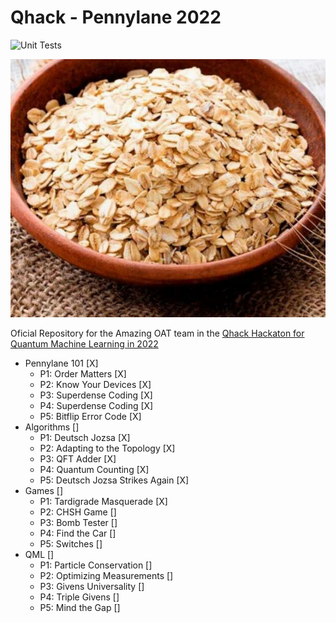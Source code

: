 # Qhack - Pennylane 2022

![Unit Tests](https://github.com/dedsylva/Qhack2022/actions/workflows/ci.yml/badge.svg)

<p align="center">
  <img src="https://raw.githubusercontent.com/dedsylva/Qhack2022/master/images/oat.jpg">
</p>



Oficial Repository for the Amazing OAT team in the [Qhack Hackaton for Quantum Machine Learning in 2022](https://github.com/XanaduAI/QHack)


- Pennylane 101 [X]
  - P1: Order Matters [X]
  - P2: Know Your Devices [X]
  - P3: Superdense Coding [X]
  - P4: Superdense Coding [X]
  - P5: Bitflip Error Code [X]
- Algorithms []
  - P1: Deutsch Jozsa [X]
  - P2: Adapting to the Topology [X]
  - P3: QFT Adder [X]
  - P4: Quantum Counting [X]
  - P5: Deutsch Jozsa Strikes Again [X] 
- Games []
  - P1: Tardigrade Masquerade [X]
  - P2: CHSH Game []
  - P3: Bomb Tester []
  - P4: Find the Car []
  - P5: Switches []
- QML []
  - P1: Particle Conservation []
  - P2: Optimizing Measurements []
  - P3: Givens Universality []
  - P4: Triple Givens []
  - P5: Mind the Gap []
